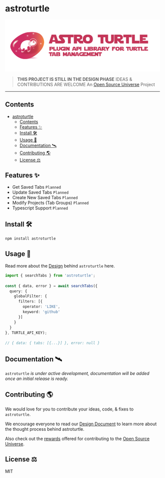 # astroturtle

![Astroturtle — Plugin API Library For Turtle Tab Management](assets/astroturtle.png)

> **THIS PROJECT IS STILL IN THE DESIGN PHASE**
> IDEAS & CONTRIBUTIONS ARE WELCOME
> An [Open Source Universe](https://github.com/intellibus/approach) Project

---

## Contents

- [astroturtle](#astroturtle)
  - [Contents](#contents)
  - [Features ✨](#features-)
  - [Install 🛠](#install-)
  - [Usage 🔭](#usage-)
  - [Documentation 🛰](#documentation-)
  - [Contributing 🌎](#contributing-)
  - [License ⚖️](#license-️)

## Features ✨

- Get Saved Tabs `Planned`
- Update Saved Tabs `Planned`
- Create New Saved Tabs `Planned`
- Modify Projects (Tab Groups) `Planned`
- Typescript Support `Planned`

## Install 🛠

```sh
npm install astroturtle
```

## Usage 🔭

Read more about the [Design](https://github.com/intellibus/astroturtle/blob/main/DESIGN.md) behind `astroturtle` here.

```typescript
import { searchTabs } from 'astroturtle';

const { data, error } = await searchTabs({
  query: {
    globalFilter: {
      filters: [{
        operator: 'LIKE',
        keyword: 'github'
      }]
    }
  }
}, TURTLE_API_KEY);

// { data: { tabs: [{...}] }, error: null }
```

## Documentation 🛰

`astroturtle` *is under active development, documentation will be added once an initial release is ready.*

## Contributing 🌎

We would love for you to contribute your ideas, code, & fixes to `astroturtle`.

We encourage everyone to read our [Design Document](https://github.com/intellibus/astroturtle/blob/main/DESIGN.md) to learn more about the thought process behind astroturtle.

Also check out the [rewards](https://github.com/intellibus/approach/blob/main/REWARDS.md) offered for contributing to the [Open Source Universe](https://github.com/intellibus/approach).

## License ⚖️

MIT
